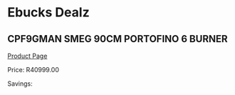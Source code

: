 
# Ebucks Dealz
## CPF9GMAN SMEG 90CM PORTOFINO 6 BURNER
[Product Page](https://www.ebucks.com/web/shop/productSelected.do?prodId=894804662&catId=1196429345)

Price: R40999.00

Savings: 


	